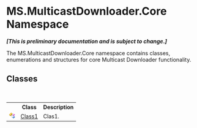 # MS.MulticastDownloader.Core Namespace
 _**\[This is preliminary documentation and is subject to change.\]**_

The MS.MulticastDownloader.Core namespace contains classes, enumerations and structures for core Multicast Downloader functionality.


## Classes
&nbsp;<table><tr><th></th><th>Class</th><th>Description</th></tr><tr><td>![Public class](media/pubclass.gif "Public class")</td><td><a href="bd81daa2-0380-7c00-5ca7-c7fe2c21fd4a">Class1</a></td><td>
Clas1.</td></tr></table>&nbsp;
